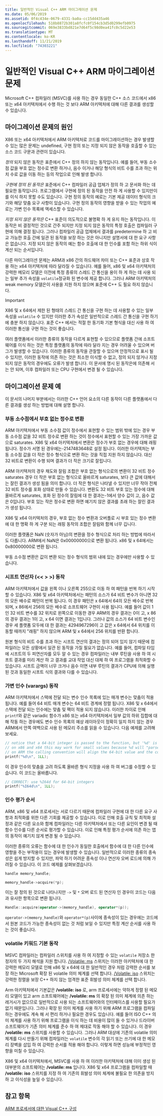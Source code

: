```yaml
---
title: 일반적인 Visual C++ ARM 마이그레이션 문제
ms.date: 05/06/2019
ms.assetid: 0f4c434e-0679-4331-ba0a-cc15dd435a46
ms.openlocfilehash: 518b8872b301a8fcfc0f154cb3d5d0299efb0975
ms.sourcegitcommit: 069e3833bd821e7d64f5c98d0ea41fc0c5d22e53
ms.translationtype: MT
ms.contentlocale: ko-KR
ms.lasthandoff: 11/21/2019
ms.locfileid: "74303221"
---
```

# <a name="common-visual-c-arm-migration-issues"></a>일반적인 Visual C++ ARM 마이그레이션 문제

Microsoft C++ 컴파일러 (MSVC)를 사용 하는 경우 동일한 C++ 소스 코드에서 x86 또는 x64 아키텍처에서 수행 하는 것 보다 ARM 아키텍처에 대해 다른 결과를 생성할 수 있습니다.

## <a name="sources-of-migration-issues"></a>마이그레이션 문제의 원인

X86 또는 x64 아키텍처에서 ARM 아키텍처로 코드를 마이그레이션하는 경우 발생할 수 있는 많은 문제는 undefined, 구현 정의 또는 지정 되지 않은 동작을 호출할 수 있는 소스 코드 구문과 관련이 있습니다.

*정의* 되지 않은 동작은 표준에서 C++ 정의 하지 않는 동작입니다. 예를 들어, 부동 소수점 값을 부호 없는 정수로 변환 하거나, 음수 이거나 해당 형식의 비트 수를 초과 하는 위치 수로 값을 이동 하는 등의 작업으로 인해 발생 합니다.

*구현에 정의 된 동작은* 표준에서 C++ 컴파일러 공급 업체가 정의 하 고 문서화 하는 데 필요한 동작입니다. 프로그램에서 구현에 정의 된 동작을 안전 하 게 사용할 수 있지만이를 이식 하지 못할 수도 있습니다. 구현 정의 동작의 예로는 기본 제공 데이터 형식의 크기와 해당 맞춤 요구 사항이 있습니다. 구현 정의 동작의 영향을 받을 수 있는 작업의 예로는 가변 인수 목록에 액세스할 수 있습니다.

*지정 되지 않은 동작은* C++ 표준이 의도적으로 불명확 하 게 유지 하는 동작입니다. 이 동작은 비 결정적인 것으로 간주 되지만 지정 되지 않은 동작의 특정 호출은 컴파일러 구현에 의해 결정 됩니다. 그러나 컴파일러 공급 업체에서 결과를 predetermine 하 고 비교 가능한 호출 간에 일관 된 동작을 보장 하는 것은 아니지만 설명서에 대 한 요구 사항은 없습니다. 지정 되지 않은 동작의 예는 함수 호출에 대 한 인수를 포함 하는 하위 식이 계산 되는 순서입니다.

다른 마이그레이션 문제는 ARM과 x86 간의 하드웨어 차이 또는 C++ 표준과 상호 작용 하는 x64 아키텍처에 따라 달라질 수 있습니다. 예를 들어, x86 및 x64 아키텍처의 강력한 메모리 모델은 이전에 특정 종류의 스레드 간 통신을 용이 하 게 하는 데 사용 되는 일부 추가 속성을 `volatile`정규화 된 변수에 제공 합니다. 그러나 ARM 아키텍처의 weak memory 모델은이 사용을 지원 하지 않으며 표준에 C++ 도 필요 하지 않습니다.

> [!IMPORTANT]
>  X86 및 x 64에서 제한 된 형태의 스레드 간 통신을 구현 하는 데 사용할 수 있는 일부 속성을 `volatile` 수 있지만 이러한 추가 속성은 일반적으로 스레드 간 통신을 구현 하기에 충분 하지 않습니다. 표준 C++ 에서는 적절 한 동기화 기본 형식을 대신 사용 하 여 이러한 통신을 구현 하는 것이 좋습니다.

여러 플랫폼에서 이러한 종류의 동작을 다르게 표현할 수 있으므로 플랫폼 간에 소프트웨어를 이식 하는 것은 특정 플랫폼의 동작에 따라 달라 지는 경우 어려울 수 있으며 버그가 발생할 수 있습니다. 이러한 종류의 동작을 관찰할 수 있으며 안정적으로 표시 될 수 있지만, 이러한 동작에 의존 하는 것은 최소한 이식할 수 없고, 정의 되지 않거나 지정 되지 않은 동작의 경우에도 오류가 발생 합니다. 이 문서에 명시 된 동작은에 의존해 서는 안 되며, 이후 컴파일러 또는 CPU 구현에서 변경 될 수 있습니다.

## <a name="example-migration-issues"></a>마이그레이션 문제 예

이 문서의 나머지 부분에서는 이러한 C++ 언어 요소의 다른 동작이 다른 플랫폼에서 다른 결과를 생성 하는 방법에 대해 설명 합니다.

### <a name="conversion-of-floating-point-to-unsigned-integer"></a>부동 소수점에서 부호 없는 정수로 변환

ARM 아키텍처에서 부동 소수점 값이 정수에서 표현할 수 있는 범위 밖에 있는 경우 부동 소수점 값을 32 비트 정수로 변환 하는 것이 정수에서 표현할 수 있는 가장 가까운 값으로 saturates. X86 및 x64 아키텍처에서 변환은 정수가 부호 없는 경우에 대해 래핑됩니다. 정수가 서명 된 경우에는-2147483648로 설정 됩니다. 이러한 아키텍처는 부동 소수점 값을 더 작은 정수 형식으로 변환 하는 것을 직접 지원 하지 않습니다. 대신 32 비트로 변환이 수행 되며 결과가 더 작은 크기로 잘립니다.

ARM 아키텍처의 경우 채도와 잘림 조합은 부호 없는 형식으로의 변환이 32 비트 정수 saturates 경우 더 작은 부호 없는 형식으로 올바르게 saturates, 보다 큰 값에 대해서는 잘린 결과가 생성 됨을 의미 합니다. 더 작은 형식은 나타낼 수 있지만 너무 작아 전체 32 비트 정수를 포화 상태로 만들 수 있습니다. 변환도 32 비트 부호 있는 정수에 대해 올바르게 saturates, 포화 된 정수의 잘림에 대 한 결과는-1에서 양수 값이 고, 음수 값은 0입니다. 부호 있는 작은 정수로 변환 하면 예기치 않은 결과를 초래 하는 잘린 결과가 생성 됩니다.

X86 및 x64 아키텍처의 경우, 부호 없는 정수 변환과 오버플로 시 부호 있는 정수 변환에 대 한 명확 하 게 구분 되는 래핑 동작의 조합은 잘림와 함께 너무 깁니다.

이러한 플랫폼은 NaN (숫자가 아님)의 변환을 정수 형식으로 처리 하는 방법에 따라서도 다릅니다. ARM에서 NaN은 0x00000000으로 변환 됩니다. x86 및 x 64에서는 0x80000000로 변환 됩니다.

부동 소수점 변환은 값이 변환 되는 정수 형식의 범위 내에 있는 경우에만 사용할 수 있습니다.

### <a name="shift-operator---behavior"></a>시프트 연산자 (\<\< > >) 동작

ARM 아키텍처에서 값을 왼쪽 이나 오른쪽 255으로 이동 하 여 패턴을 반복 하기 시작할 수 있습니다. X86 및 x64 아키텍처에서는 패턴의 소스가 64 비트 변수가 아니면 32의 모든 배수로 패턴이 반복 됩니다. 이 경우 패턴은 x 64에서 64의 모든 배수로 반복 되며, x 86에서 256의 모든 배수로 소프트웨어 구현이 사용 됩니다. 예를 들어 값이 1 인 32 비트 변수를 32 위치로 왼쪽으로 이동한 경우 ARM의 경우 결과는 0이 고, x 86의 경우 결과는 1이 고, x 64 이면 결과는 1입니다. 그러나 값의 소스가 64 비트 변수인 경우 세 플랫폼 모두에 대 한 결과는 4294967296이 고 값은 x 64에서 64 위치를 이동할 때까지 "래핑" 하지 않으며 ARM 및 x 64에서 256 위치를 반환 합니다.

원본 형식의 비트 수를 초과 하는 시프트 연산의 결과는 정의 되어 있지 않기 때문에 컴파일러는 모든 상황에서 일관 된 동작을 가질 필요가 없습니다. 예를 들어, 컴파일 타임에 시프트의 두 피연산자를 모두 알 수 있는 경우 컴파일러는 내부 루틴을 사용 하 여 시프트 결과를 미리 계산 하 고 결과를 교대 작업 대신 대체 하 여 프로그램을 최적화할 수 있습니다. 시프트 금액이 너무 크거나 음수 이면 내부 루틴의 결과가 CPU에 의해 실행 된 것과 동일한 시프트 식의 결과와 다를 수 있습니다.

### <a name="variable-arguments-varargs-behavior"></a>가변 인수 (varargs) 동작

ARM 아키텍처에서 스택에 전달 되는 변수 인수 목록에 있는 매개 변수는 맞춤이 적용 됩니다. 예를 들어 64 비트 매개 변수는 64 비트 경계에 정렬 됩니다. X86 및 x 64에서 스택에 전달 되는 인수에는 맞춤 및 팩이 적용 되지 않습니다. 이러한 차이로 인해 `printf`와 같은 variadic 함수가 x86 또는 x64 아키텍처에서 일부 값의 하위 집합에 대해 작동 하는 경우에도 변수 인수 목록의 예상 레이아웃이 정확히 일치 하지 않는 경우 ARM에서 안쪽 여백으로 사용 된 메모리 주소를 읽을 수 있습니다. 다음 예제를 고려해 보세요.

```C
// notice that a 64-bit integer is passed to the function, but '%d' is used to read it.
// on x86 and x64 this may work for small values because %d will "parse" the low-32 bits of the argument.
// on ARM the calling convention will align the 64-bit value and the code will print a random value
printf("%d\n", 1LL);
```

이 경우 인수의 맞춤을 고려 하도록 올바른 형식 지정을 사용 하 여 버그를 수정할 수 있습니다. 이 코드는 올바릅니다.

```C
// CORRECT: use %I64d for 64-bit integers
printf("%I64d\n", 1LL);
```

### <a name="argument-evaluation-order"></a>인수 평가 순서

ARM, x86 및 x64 프로세서는 서로 다르기 때문에 컴파일러 구현에 대 한 다른 요구 사항과 최적화를 위한 다른 기회를 제공할 수 있습니다. 이로 인해 호출 규칙 및 최적화 설정과 같은 다른 요소와 함께 컴파일러는 다른 아키텍처에서 또는 다른 요인이 변경 될 때 함수 인수를 다른 순서로 평가할 수 있습니다. 이로 인해 특정 평가 순서에 의존 하는 앱의 동작이 예기치 않게 변경 될 수 있습니다.

이러한 종류의 오류는 함수에 대 한 인수가 동일한 호출에서 함수에 대 한 다른 인수에 영향을 주는 부작용이 있는 경우에 발생할 수 있습니다. 일반적으로 이러한 종류의 종속성은 쉽게 방지할 수 있지만, 파악 하기 어려운 종속성 이나 연산자 오버 로드에 의해 가려질 수 있습니다. 이 코드 예제를 살펴보겠습니다.

```cpp
handle memory_handle;

memory_handle->acquire(*p);
```

이는 잘 정의 된 것으로 나타나지만 `->` 및 `*` 오버 로드 된 연산자 인 경우이 코드는 다음과 유사한 항목으로 변환 됩니다.

```cpp
Handle::acquire(operator->(memory_handle), operator*(p));
```

`operator->(memory_handle)`와 `operator*(p)`사이에 종속성이 있는 경우에는 코드에서 원본 코드가 가능한 종속성이 없는 것 처럼 보일 수 있지만 특정 계산 순서를 사용 하는 것이 좋습니다.

### <a name="volatile-keyword-default-behavior"></a>volatile 키워드 기본 동작

MSVC 컴파일러는 컴파일러 스위치를 사용 하 여 지정할 수 있는 `volatile` 저장소 한정자의 두 가지 해석을 지원 합니다. [/Volatile: ms](reference/volatile-volatile-keyword-interpretation.md) 스위치는 이러한 아키텍처에 대 한 강력한 메모리 모델로 인해 x86 및 x 64에 대 한 일반적인 경우 처럼 강력한 순서를 보장 하는 Microsoft 확장 된 volatile 의미 체계를 선택 합니다. [/Volatile: iso](reference/volatile-volatile-keyword-interpretation.md) 스위치는 강력한 정렬을 보장 C++ 하지 않는 엄격한 표준 휘발성 의미 체계를 선택 합니다.

Arm 아키텍처에서 기본값은 **/volatile: iso** 로, arm 프로세서에는 약하게 정렬 된 메모리 모델이 있고 arm 소프트웨어에는 **/volatile: ms** 의 확장 된 의미 체계에 의존 하는 레거시가 없으므로 일반적으로 사용 되는 소프트웨어와의 인터페이스를 사용할 필요가 없기 때문입니다. 그러나 확장 된 의미 체계를 사용 하기 위해 ARM 프로그램을 컴파일하는 경우에도 계속 해 서 편리 하거나 필요한 경우도 있습니다. 예를 들어 ISO C++ 의미 체계를 사용 하기 위해 프로그램을 이식 하는 데 비용이 많이 들 수 있거나 드라이버 소프트웨어가 기존 의미 체계를 준수 하 여 제대로 작동 해야 할 수 있습니다. 이 경우 **/volatile: ms** 스위치를 사용할 수 있습니다. 그러나 ARM 대상에 기존의 volatile 의미 체계를 다시 만들기 위해 컴파일러는 `volatile` 변수의 각 읽기 또는 쓰기에 대 한 메모리 장벽을 삽입 하 여 강력한 순서를 적용 해야 합니다. 이렇게 하면 성능에 부정적인 영향을 미칠 수 있습니다.

X86 및 x64 아키텍처에서, MSVC를 사용 하 여 이러한 아키텍처에 대해 이미 생성 된 대부분의 소프트웨어는 **/volatile: ms** 입니다. X86 및 x64 프로그램을 컴파일할 때 **/volatile: iso** 스위치를 지정 하 여 기존의 휘발성 의미 체계에 불필요 한 의존을 방지 하 고 이식성을 높일 수 있습니다.

## <a name="see-also"></a>참고 항목

[ARM 프로세서에 대한 Visual C++ 구성](configuring-programs-for-arm-processors-visual-cpp.md)
